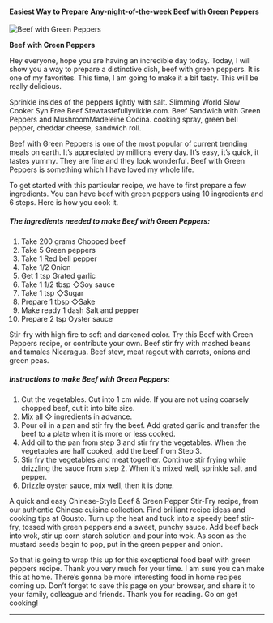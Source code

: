             

#### Easiest Way to Prepare Any-night-of-the-week Beef with Green Peppers

![Beef with Green Peppers](https://img-global.cpcdn.com/recipes/6415783216283648/751x532cq70/beef-with-green-peppers-recipe-main-photo.jpg)

**Beef with Green Peppers**

Hey everyone, hope you are having an incredible day today. Today, I will show you a way to prepare a distinctive dish, beef with green peppers. It is one of my favorites. This time, I am going to make it a bit tasty. This will be really delicious.

Sprinkle insides of the peppers lightly with salt. Slimming World Slow Cooker Syn Free Beef Stewtastefullyvikkie.com. Beef Sandwich with Green Peppers and MushroomMadeleine Cocina. cooking spray, green bell pepper, cheddar cheese, sandwich roll.

Beef with Green Peppers is one of the most popular of current trending meals on earth. It’s appreciated by millions every day. It’s easy, it’s quick, it tastes yummy. They are fine and they look wonderful. Beef with Green Peppers is something which I have loved my whole life.

To get started with this particular recipe, we have to first prepare a few ingredients. You can have beef with green peppers using 10 ingredients and 6 steps. Here is how you cook it.

##### The ingredients needed to make Beef with Green Peppers:

1.  Take 200 grams Chopped beef
2.  Take 5 Green peppers
3.  Take 1 Red bell pepper
4.  Take 1/2 Onion
5.  Get 1 tsp Grated garlic
6.  Take 1 1/2 tbsp ◇Soy sauce
7.  Take 1 tsp ◇Sugar
8.  Prepare 1 tbsp ◇Sake
9.  Make ready 1 dash Salt and pepper
10.  Prepare 2 tsp Oyster sauce

Stir-fry with high fire to soft and darkened color. Try this Beef with Green Peppers recipe, or contribute your own. Beef stir fry with mashed beans and tamales Nicaragua. Beef stew, meat ragout with carrots, onions and green peas.

##### Instructions to make Beef with Green Peppers:

1.  Cut the vegetables. Cut into 1 cm wide. If you are not using coarsely chopped beef, cut it into bite size.
2.  Mix all ◇ ingredients in advance.
3.  Pour oil in a pan and stir fry the beef. Add grated garlic and transfer the beef to a plate when it is more or less cooked.
4.  Add oil to the pan from step 3 and stir fry the vegetables. When the vegetables are half cooked, add the beef from Step 3.
5.  Stir fry the vegetables and meat together. Continue stir frying while drizzling the sauce from step 2. When it's mixed well, sprinkle salt and pepper.
6.  Drizzle oyster sauce, mix well, then it is done.

A quick and easy Chinese-Style Beef & Green Pepper Stir-Fry recipe, from our authentic Chinese cuisine collection. Find brilliant recipe ideas and cooking tips at Gousto. Turn up the heat and tuck into a speedy beef stir-fry, tossed with green peppers and a sweet, punchy sauce. Add beef back into wok, stir up corn starch solution and pour into wok. As soon as the mustard seeds begin to pop, put in the green pepper and onion.

So that is going to wrap this up for this exceptional food beef with green peppers recipe. Thank you very much for your time. I am sure you can make this at home. There’s gonna be more interesting food in home recipes coming up. Don’t forget to save this page on your browser, and share it to your family, colleague and friends. Thank you for reading. Go on get cooking!

* * *